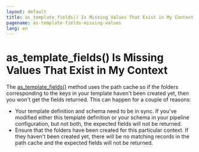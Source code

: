 ```yaml
---
layout: default
title: as_template_fields() Is Missing Values That Exist in My Context
pagename: as-template-fields-missing-values
lang: en
---
```


# as_template_fields() Is Missing Values That Exist in My Context

The [as_template_fields()](https://support.shotgunsoftware.com/entries/95441117) method uses the path cache so if the folders corresponding to the keys in your template haven't been created yet, then you won't get the fields returned. This can happen for a couple of reasons:

- Your template definition and schema need to be in sync. If you've modified either this template definition or your schema in your pipeline configuration, but not both, the expected fields will not be returned.
- Ensure that the folders have been created for this particular context. If they haven't been created yet, there will be no matching records in the path cache and the expected fields will not be returned.
